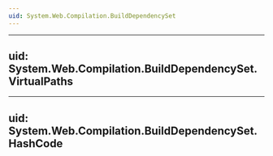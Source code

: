 ```yaml
---
uid: System.Web.Compilation.BuildDependencySet
---
```


---
uid: System.Web.Compilation.BuildDependencySet.VirtualPaths
---

---
uid: System.Web.Compilation.BuildDependencySet.HashCode
---
